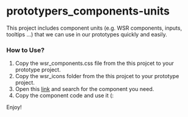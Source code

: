 # prototypers_components-units
This project includes component units (e.g. WSR components, inputs, tooltips ...) that we can use in our prototypes quickly and easily.

### How to Use?
1. Copy the wsr_components.css file from the this projcet to your prototype project.
2. Copy the wsr_icons folder from the this projcet to your prototype project.
3. Open this [link](https://wix-prototypers.github.io/prototypers_components-units/components-units_01/index.html) and search for the component you need.
4. Copy the component code and use it (:

Enjoy!
